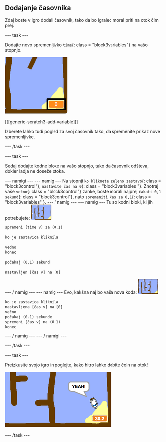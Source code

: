 ## Dodajanje časovnika

Zdaj boste v igro dodali časovnik, tako da bo igralec moral priti na otok čim prej.

\--- task \---

Dodajte novo spremenljivko `time`{: class = "block3variables"} na vašo stopnjo.

![posnetek zaslona](images/boat-variable-annotated.png)

[[[generic-scratch3-add-variable]]]

Izberete lahko tudi pogled za svoj časovnik tako, da spremenite prikaz nove spremenljivke.

\--- /task \---

\--- task \---

Sedaj dodajte kodne bloke na vašo stopnjo, tako da časovnik odšteva, dokler ladja ne doseže otoka.

\--- namigi \--- \--- namig \--- Na stopnji `ko kliknete zeleno zastavo`{: class = "block3control"}, `nastavite čas na 0`{: class = "block3variables "}. Znotraj vaše `večno`{: class = "block3control"} zanke, boste morali najprej `čakati 0,1 sekund`{: class = "block3control"}, nato `spremeniti čas za 0,1`{: class = "block3variables" }. \--- / namig \--- \--- namig \--- Tu so kodni bloki, ki jih potrebujete: ![stopnja](images/stage.png)

```blocks3
spremeni [time v] za (0.1)

ko je zastavica kliknila

vedno
konec

počakaj (0.1) sekund

nastavljen [čas v] na [0]
```

\--- / namig \--- \--- namig \--- Evo, kakšna naj bo vaša nova koda: ![stopnja](images/stage.png)

```blocks3
ko je zastavica kliknila
nastavljena [čas v] na [0]
večno
počakaj (0.1) sekunde
spremeni [čas v] na (0.1)
konec
```

\--- / namig \--- \--- / namigi \---

\--- /task \---

\--- task \---

Preizkusite svojo igro in poglejte, kako hitro lahko dobite čoln na otok!

![posnetek zaslona](images/boat-variable-test.png)

\--- /task \---